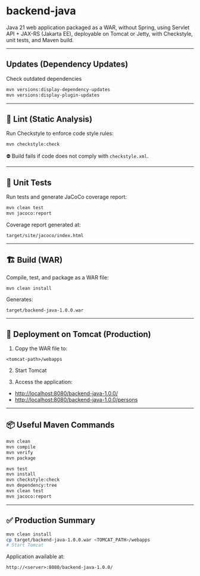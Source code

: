 # backend-java

Java 21 web application packaged as a WAR, without Spring, using Servlet API + JAX-RS (Jakarta EE), deployable on Tomcat or Jetty, with Checkstyle, unit tests, and Maven build.

---

## Updates (Dependency Updates)

Check outdated dependencies

```bash
mvn versions:display-dependency-updates
mvn versions:display-plugin-updates
```


---

## 🔧 Lint (Static Analysis)

Run Checkstyle to enforce code style rules:

```bash
mvn checkstyle:check
```

⛔️ Build fails if code does not comply with `checkstyle.xml`.

---

## 🧪 Unit Tests

Run tests and generate JaCoCo coverage report:

```bash
mvn clean test
mvn jacoco:report
```

Coverage report generated at:

```
target/site/jacoco/index.html
```

---

## 🏗️ Build (WAR)

Compile, test, and package as a WAR file:

```bash
mvn clean install
```

Generates:

```
target/backend-java-1.0.0.war
```

---

## 🚀 Deployment on Tomcat (Production)

1. Copy the WAR file to:

```
<tomcat-path>/webapps
```

2. Start Tomcat

3. Access the application:

- [http://localhost:8080/backend-java-1.0.0/](http://localhost:8080/backend-java-1.0.0/)
- [http://localhost:8080/backend-java-1.0.0/persons](http://localhost:8080/backend-java-1.0.0/persons)

---


## 📦 Useful Maven Commands

```bash
mvn clean
mvn compile
mvn verify
mvn package

mvn test
mvn install
mvn checkstyle:check
mvn dependency:tree
mvn clean test
mvn jacoco:report
```

---

## ✅ Production Summary

```bash
mvn clean install
cp target/backend-java-1.0.0.war <TOMCAT_PATH>/webapps
# Start Tomcat
```

Application available at:

```
http://<server>:8080/backend-java-1.0.0/
```


